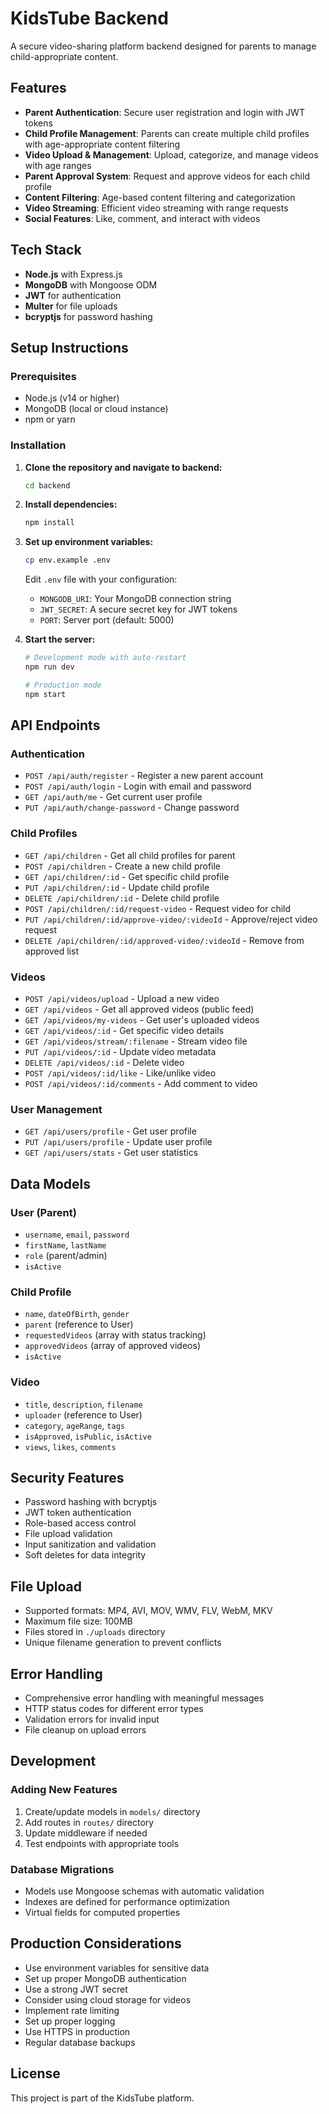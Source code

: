 # KidsTube Backend

A secure video-sharing platform backend designed for parents to manage child-appropriate content.

## Features

- **Parent Authentication**: Secure user registration and login with JWT tokens
- **Child Profile Management**: Parents can create multiple child profiles with age-appropriate content filtering
- **Video Upload & Management**: Upload, categorize, and manage videos with age ranges
- **Parent Approval System**: Request and approve videos for each child profile
- **Content Filtering**: Age-based content filtering and categorization
- **Video Streaming**: Efficient video streaming with range requests
- **Social Features**: Like, comment, and interact with videos

## Tech Stack

- **Node.js** with Express.js
- **MongoDB** with Mongoose ODM
- **JWT** for authentication
- **Multer** for file uploads
- **bcryptjs** for password hashing

## Setup Instructions

### Prerequisites

- Node.js (v14 or higher)
- MongoDB (local or cloud instance)
- npm or yarn

### Installation

1. **Clone the repository and navigate to backend:**
   ```bash
   cd backend
   ```

2. **Install dependencies:**
   ```bash
   npm install
   ```

3. **Set up environment variables:**
   ```bash
   cp env.example .env
   ```
   Edit `.env` file with your configuration:
   - `MONGODB_URI`: Your MongoDB connection string
   - `JWT_SECRET`: A secure secret key for JWT tokens
   - `PORT`: Server port (default: 5000)

4. **Start the server:**
   ```bash
   # Development mode with auto-restart
   npm run dev
   
   # Production mode
   npm start
   ```

## API Endpoints

### Authentication
- `POST /api/auth/register` - Register a new parent account
- `POST /api/auth/login` - Login with email and password
- `GET /api/auth/me` - Get current user profile
- `PUT /api/auth/change-password` - Change password

### Child Profiles
- `GET /api/children` - Get all child profiles for parent
- `POST /api/children` - Create a new child profile
- `GET /api/children/:id` - Get specific child profile
- `PUT /api/children/:id` - Update child profile
- `DELETE /api/children/:id` - Delete child profile
- `POST /api/children/:id/request-video` - Request video for child
- `PUT /api/children/:id/approve-video/:videoId` - Approve/reject video request
- `DELETE /api/children/:id/approved-video/:videoId` - Remove from approved list

### Videos
- `POST /api/videos/upload` - Upload a new video
- `GET /api/videos` - Get all approved videos (public feed)
- `GET /api/videos/my-videos` - Get user's uploaded videos
- `GET /api/videos/:id` - Get specific video details
- `GET /api/videos/stream/:filename` - Stream video file
- `PUT /api/videos/:id` - Update video metadata
- `DELETE /api/videos/:id` - Delete video
- `POST /api/videos/:id/like` - Like/unlike video
- `POST /api/videos/:id/comments` - Add comment to video

### User Management
- `GET /api/users/profile` - Get user profile
- `PUT /api/users/profile` - Update user profile
- `GET /api/users/stats` - Get user statistics

## Data Models

### User (Parent)
- `username`, `email`, `password`
- `firstName`, `lastName`
- `role` (parent/admin)
- `isActive`

### Child Profile
- `name`, `dateOfBirth`, `gender`
- `parent` (reference to User)
- `requestedVideos` (array with status tracking)
- `approvedVideos` (array of approved videos)
- `isActive`

### Video
- `title`, `description`, `filename`
- `uploader` (reference to User)
- `category`, `ageRange`, `tags`
- `isApproved`, `isPublic`, `isActive`
- `views`, `likes`, `comments`

## Security Features

- Password hashing with bcryptjs
- JWT token authentication
- Role-based access control
- File upload validation
- Input sanitization and validation
- Soft deletes for data integrity

## File Upload

- Supported formats: MP4, AVI, MOV, WMV, FLV, WebM, MKV
- Maximum file size: 100MB
- Files stored in `./uploads` directory
- Unique filename generation to prevent conflicts

## Error Handling

- Comprehensive error handling with meaningful messages
- HTTP status codes for different error types
- Validation errors for invalid input
- File cleanup on upload errors

## Development

### Adding New Features
1. Create/update models in `models/` directory
2. Add routes in `routes/` directory
3. Update middleware if needed
4. Test endpoints with appropriate tools

### Database Migrations
- Models use Mongoose schemas with automatic validation
- Indexes are defined for performance optimization
- Virtual fields for computed properties

## Production Considerations

- Use environment variables for sensitive data
- Set up proper MongoDB authentication
- Use a strong JWT secret
- Consider using cloud storage for videos
- Implement rate limiting
- Set up proper logging
- Use HTTPS in production
- Regular database backups

## License

This project is part of the KidsTube platform. 